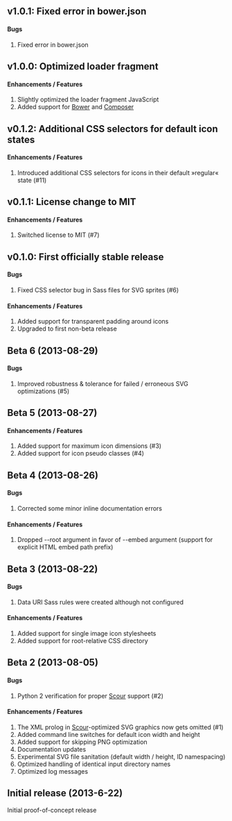 v1.0.1: Fixed error in bower.json
---------------------------------

#### Bugs

1.	Fixed error in bower.json


v1.0.0: Optimized loader fragment
---------------------------------

#### Enhancements / Features

1.	Slightly optimized the loader fragment JavaScript
2.	Added support for [Bower](http://bower.io) and [Composer](http://getcomposer.org)


v0.1.2: Additional CSS selectors for default icon states
--------------------------------------------------------

#### Enhancements / Features

1.	Introduced additional CSS selectors for icons in their default »regular« state (#11)


v0.1.1: License change to MIT
-----------------------------

#### Enhancements / Features

1.	Switched license to MIT (#7)


v0.1.0: First officially stable release
---------------------------------------

#### Bugs

1.	Fixed CSS selector bug in Sass files for SVG sprites (#6)

#### Enhancements / Features

1.	Added support for transparent padding around icons
2.	Upgraded to first non-beta release


Beta 6 (2013-08-29)
-------------------

#### Bugs

1.	Improved robustness & tolerance for failed / erroneous SVG optimizations (#5)


Beta 5 (2013-08-27)
-------------------

#### Enhancements / Features

1.	Added support for maximum icon dimensions (#3)
2.	Added support for icon pseudo classes (#4)


Beta 4 (2013-08-26)
-------------------

#### Bugs

1.	Corrected some minor inline documentation errors

#### Enhancements / Features

1.	Dropped --root argument in favor of --embed argument (support for explicit HTML embed path prefix)


Beta 3 (2013-08-22)
-------------------

#### Bugs

1.	Data URI Sass rules were created although not configured 

#### Enhancements / Features

1.	Added support for single image icon stylesheets
2.	Added support for root-relative CSS directory


Beta 2 (2013-08-05)
-------------------

#### Bugs

1.	Python 2 verification for proper [Scour](http://www.codedread.com/scour) support (#2)

#### Enhancements / Features

1.	The XML prolog in [Scour](http://www.codedread.com/scour)-optimized SVG graphics now gets omitted (#1)
2.	Added command line switches for default icon width and height
3.	Added support for skipping PNG optimization
4.	Documentation updates
5.	Experimental SVG file sanitation (default width / height, ID namespacing) 
6.	Optimized handling of identical input directory names
7.	Optimized log messages


Initial release (2013-6-22)
---------------------------

Initial proof-of-concept release